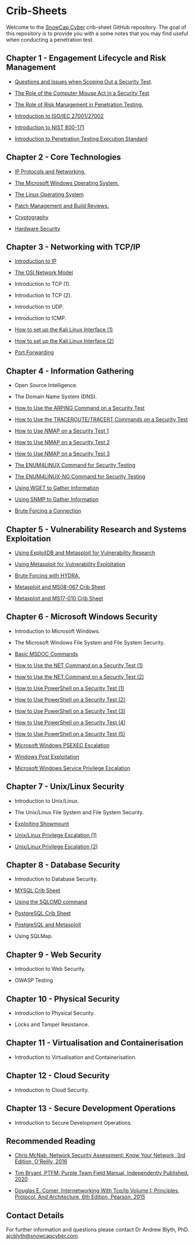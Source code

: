 # Crib-Sheets

Welcome to the [SnowCap Cyber](https://www.snowcapcyber.com) crib-sheet GitHub repository. The goal of this repository is to provide you with a some notes that you may find useful when conducting a penetration test.


## Chapter 1 - Engagement Lifecycle and Risk Management

* [Questions and Issues when Scoping Out a Security Test](https://github.com/snowcapcyber/CribSheets/blob/main/Scripts/Penitration%20Test%20Scoping%20Document%20Crib%20Sheet.pdf).

* [The Role of the Computer Misuse Act in a Security Test](https://github.com/snowcapcyber/CribSheets/blob/main/Scripts/The%20CMA%20Crib%20Sheet.pdf)

* [The Role of Risk Management in Penetration Testing.](https://github.com/snowcapcyber/CribSheets-for-Penetration-Testing/blob/main/Scripts/RoleofRiskManagementinPenetrationTesting.pdf)

* [Introduction to ISO/IEC 27001/27002](https://github.com/snowcapcyber/CribSheets/blob/main/Scripts/Introduction%20to%20ISO2700%20Crib%20Sheet.pdf)

* [Introduction to NIST 800-171](https://github.com/snowcapcyber/CribSheets-for-Penetration-Testing/blob/main/Scripts/The%20Significance%20of%20NIST%20800.pdf)

* [Introduction to Penetration Testing Execution Standard](https://github.com/snowcapcyber/CribSheets-for-Penetration-Testing/blob/main/Scripts/Penetration%20Testing%20Execution%20Standard.pdf)

## Chapter 2 - Core Technologies

* [IP Protocols and Networking.](https://github.com/snowcapcyber/CribSheets-for-Penetration-Testing/blob/main/Scripts/IP%20Protocols%20and%20Networking.pdf)

* [The Microsoft Windows Operating System.](https://github.com/snowcapcyber/CribSheets-for-Penetration-Testing/blob/main/Scripts/An%20introduction%20to%20Microsoft%20Windows.pdf)

* [The Linux Operating System](https://github.com/snowcapcyber/CribSheets-for-Penetration-Testing/blob/main/Scripts/An%20Introduction%20to%20the%20Linux%20Operating%20System.pdf)

* [Patch Management and Build Reviews.](https://github.com/snowcapcyber/CribSheets-for-Penetration-Testing/blob/main/Scripts/An%20Introduction%20to%20Patch%20Management%20and%20Build%20Reviews.pdf)

* [Cryptography](https://github.com/snowcapcyber/CribSheets-for-Penetration-Testing/blob/main/Scripts/The%20Crucial%20Role%20and%20Function%20of%20Cryptography%20in%20Information%20Security.pdf)

* [Hardware Security](https://github.com/snowcapcyber/CribSheets-for-Penetration-Testing/blob/main/Scripts/An%20Introduction%20to%20Hardware%20Security.pdf)

## Chapter 3 - Networking with TCP/IP

* [Introduction to IP](https://github.com/snowcapcyber/CribSheets-for-Penetration-Testing/blob/main/Scripts/The%20IP%20Crib%20Sheet.pdf)

* [The OSI Network Model](https://github.com/snowcapcyber/CribSheets-for-Penetration-Testing/blob/main/Scripts/An%20Exploration%20of%20the%20OSI%20Networking%20Model.pdf)

* Introduction to TCP (1).

* Introduction to TCP (2).

* Introduction to UDP.

* Introduction to ICMP.

* [How to set up the Kali Linux Interface (1)](https://github.com/snowcapcyber/CribSheets-for-Penetration-Testing/blob/main/Scripts/Kali%20Network%20Configuration%20Crib%20Sheet%201.pdf)

* [How to set up the Kali Linux Interface (2)](https://github.com/snowcapcyber/CribSheets-for-Penetration-Testing/blob/main/Scripts/Kali%20Network%20Configuration%20Crib%20Sheet%202.pdf)

* [Port Forwarding](https://github.com/snowcapcyber/CribSheets-for-Penetration-Testing/blob/main/Scripts/The%20Port%20Forwarding%20Crib%20Sheet.pdf)

## Chapter 4 - Information Gathering

* Open Source Intelligence.

* The Domain Name System (DNS).

* [How to Use the ARPING Command on a Security Test](https://github.com/snowcapcyber/CribSheets-for-Penetration-Testing/blob/main/Scripts/The%20ARPing%20Command%20Crib%20Sheet.pdf)

* [How to Use the TRACEROUTE/TRACERT Commands on a Security Test](https://github.com/snowcapcyber/CribSheets-for-Penetration-Testing/blob/main/Scripts/The%20Tracroute%20Crib%20Sheet.pdf)

* [How to Use NMAP on a Security Test 1](https://github.com/snowcapcyber/CribSheets-for-Penetration-Testing/blob/main/Scripts/NMAP%201%20Crib%20Sheet.pdf)

* [How to Use NMAP on a Security Test 2](https://github.com/snowcapcyber/CribSheets-for-Penetration-Testing/blob/main/Scripts/NMAP%202%20%20Crib%20Sheet.pdf)

* [How to Use NMAP on a Security Test 3](https://github.com/snowcapcyber/CribSheets-for-Penetration-Testing/blob/main/Scripts/NMAP%203%20Crib%20Sheet.pdf)

* [The ENUM4LINUX Command for Security Testing](https://github.com/snowcapcyber/CribSheets-for-Penetration-Testing/blob/main/Scripts/The%20ENUM4LINUX%20Crib%20Sheet.pdf)

* [The ENUM4LINUX-NG Command for Security Testing](https://github.com/snowcapcyber/CribSheets-for-Penetration-Testing/blob/main/Scripts/The%20ENUM4LINUX-NG%20Crib%20Sheet.pdf)


* [Using WGET to Gather Information](https://github.com/snowcapcyber/CribSheets-for-Penetration-Testing/blob/main/Scripts/Using%20WGET%20Crib%20Sheet.pdf)

* [Using SNMP to Gather Information](https://github.com/snowcapcyber/CribSheets-for-Penetration-Testing/blob/main/Scripts/Using%20SNMP%20Crib%20Sheet.pdf)

* [Brute Forcing a Connection](https://github.com/snowcapcyber/CribSheets-for-Penetration-Testing/blob/main/Scripts/Using%20Hydra%20Crib%20Sheet.pdf)

## Chapter 5 - Vulnerability Research and Systems Exploitation

* [Using ExploitDB and Metasploit for Vulnerability Research](https://github.com/snowcapcyber/CribSheets-for-Penetration-Testing/blob/main/Scripts/ExploitDB%20and%20Metasploit%20for%20Vulnerability%20Research%20Crib%20Sheet.pdf)

* [Using Metasploit for Vulnerability Exploitation](https://github.com/snowcapcyber/CribSheets-for-Penetration-Testing/blob/main/Scripts/Meterpreter%20Crib%20Sheet.pdf)

* [Brute Forcing with HYDRA.](https://github.com/snowcapcyber/CribSheets-for-Penetration-Testing/blob/main/Scripts/Using%20Hydra%20Crib%20Sheet.pdf)

* [Metasploit and MS08-067 Crib Sheet](https://github.com/snowcapcyber/CribSheets-for-Penetration-Testing/blob/main/Scripts/Metasploit%20and%20MS08-067%20Crib%20Sheet.pdf)

* [Metasploit and MS17-010 Crib Sheet](https://github.com/snowcapcyber/CribSheets-for-Penetration-Testing/blob/main/Scripts/Metasploit%20and%20MS17-010%20Crib%20Sheet.pdf)


## Chapter 6 - Microsoft Windows Security

* Introduction to Microsoft Windows.

* The Microsoft Windows File System and File System Security.

* [Basic MSDOC Commands](https://github.com/snowcapcyber/CribSheets-for-Penetration-Testing/blob/main/Scripts/Using%20MSDOS%20Crib%20Sheet.pdf)

* [How to Use the NET Command on a Security Test (1)](https://github.com/snowcapcyber/CribSheets-for-Penetration-Testing/blob/main/Scripts/The%20NET%20Command%20Crib%20Sheet%201.pdf)

* [How to Use the NET Command on a Security Test (2)](https://github.com/snowcapcyber/CribSheets-for-Penetration-Testing/blob/main/Scripts/The%20NET%20Command%20Crib%20Sheet%202.pdf)

* [How to Use PowerShell on a Security Test (1)](https://github.com/snowcapcyber/CribSheets-for-Penetration-Testing/blob/main/Scripts/Using%20Powershell%20Crib%20Sheet%201.pdf)

* [How to Use PowerShell on a Security Test (2)](https://github.com/snowcapcyber/CribSheets-for-Penetration-Testing/blob/main/Scripts/Using%20Powershell%20Crib%20Sheet%202.pdf)

* [How to Use PowerShell on a Security Test (3)](https://github.com/snowcapcyber/CribSheets-for-Penetration-Testing/blob/main/Scripts/Using%20Powershell%20Crib%20Sheet%203.pdf)

* [How to Use PowerShell on a Security Test (4)](https://github.com/snowcapcyber/CribSheets-for-Penetration-Testing/blob/main/Scripts/Using%20Powershell%20Crib%20Sheet%204.pdf)

* [How to Use PowerShell on a Security Test (5)](https://github.com/snowcapcyber/CribSheets-for-Penetration-Testing/blob/main/Scripts/Using%20Powershell%20Crib%20Sheet%205.pdf)

* [Microsoft Windows PSEXEC Escalation](https://github.com/snowcapcyber/CribSheets-for-Penetration-Testing/blob/main/Scripts/The%20PSExec%20Pass%20the%20Hash%20Crib%20Sheet.pdf)

* [Windows Post Exploitation](https://github.com/snowcapcyber/CribSheets-for-Penetration-Testing/blob/main/Scripts/The%20Windows%20Post%20Expliotation%20Crib%20Sheet%201.pdf)

* [Microsoft Windows Service Privilege Escalation](https://github.com/snowcapcyber/CribSheets-for-Penetration-Testing/blob/main/Scripts/Microsoft%20Windows%20Service%20Privilege%20Escalation%20Crib%20Sheet%201.pdf)


## Chapter 7 - Unix/Linux Security

* Introduction to Unix/Linux.

* The Unix/Linux File System and File System Security.

* [Exploiting Showmount](https://github.com/snowcapcyber/CribSheets-for-Penetration-Testing/blob/main/Scripts/The%20Showmount%20Crib%20Sheet.pdf)

* [Unix/Linux Privilege Escalation (1)](https://github.com/snowcapcyber/CribSheets-for-Penetration-Testing/blob/main/Scripts/Unix:Linux%20Privilege%20Escalation%20Crib%20Sheet%201.pdf)

* [Unix/Linux Privilege Escalation (2)](https://github.com/snowcapcyber/CribSheets-for-Penetration-Testing/blob/main/Scripts/Unix:Linux%20Privilege%20Escalation%20Crib%20Sheet%202.pdf)

## Chapter 8 - Database Security

* Introduction to Database Security.

* [MYSQL Crib Sheet](https://github.com/snowcapcyber/CribSheets-for-Penetration-Testing/blob/main/Scripts/The%20MySQL%20Crib%20Sheet.pdf)

* [Using the SQLCMD command](https://github.com/snowcapcyber/CribSheets-for-Penetration-Testing/blob/main/Scripts/Using%20SQLCMD%20Crib%20Sheet.pdf)

* [PostgreSQL Crib Sheet](https://github.com/snowcapcyber/CribSheets-for-Penetration-Testing/blob/main/Scripts/The%20PostgreSQL%20Crib%20Sheet.pdf)

* [PostgreSQL and Metasploit](https://github.com/snowcapcyber/CribSheets-for-Penetration-Testing/blob/main/Scripts/The%20PostgreSQL%20and%20Metasploit%20Crib%20Sheet.pdf)

* Using SQLMap.

## Chapter 9 - Web Security

* Introduction to Web Security.

* OWASP Testing

## Chapter 10 - Physical Security

* Introduction to Physical Security.

* Locks and Tamper Resistance.

## Chapter 11 - Virtualisation and Containerisation

* Introduction to Virtualisation and Containerisation.

## Chapter 12 - Cloud Security

* Introduction to Cloud Security.

## Chapter 13 - Secure Development Operations

* Introduction to Secure Development Operations.

## Recommended Reading

* [Chris McNab, Network Security Assessment: Know Your Network, 3rd Edition, O'Reilly, 2016](https://www.amazon.co.uk/Network-Security-Assessment-Know-Your/dp/149191095X/ref=sr_1_1?crid=2RI4CBCKBC79C&keywords=network+security+assessment&qid=1657708066&sprefix=network+security+a%2Caps%2C63&sr=8-1)

* [Tim Bryant, PTFM: Purple Team Field Manual, Independently Published, 2020](https://www.amazon.co.uk/PTFM-Purple-Team-Field-Manual/dp/B08LJV1QCD/ref=sr_1_1?crid=BR8A8SAS3HCN&keywords=ptfm&qid=1657708194&sprefix=ptfm%2Caps%2C167&sr=8-1)

* [Douglas E. Comer, Internetworking With Tcp/Ip Volume I: Principles, Protocol, And Architecture, 6th Edition, Pearson, 2015](https://www.amazon.co.uk/Internetworking-Tcp-Ip-Principles-Architecture/dp/9332550107/ref=sr_1_2?qid=1657708327&refinements=p_27%3ADouglas+E.+Comer&s=books&sr=1-2&text=Douglas+E.+Comer)

## Contact Details

For further information and questions please contact Dr Andrew Blyth, PhD. <ajcblyth@snowcapcyber.com>.
